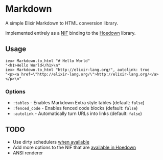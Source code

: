 # Markdown

A simple Elixir Markdown to HTML conversion library.

Implemented entirely as a [NIF][1] binding to the [Hoedown][2] library.

## Usage

```iex
iex> Markdown.to_html "# Hello World"
"<h1>Hello World</h1>\n"
iex> Markdown.to_html "http://elixir-lang.org/", autolink: true
"<p><a href=\"http://elixir-lang.org/\">http://elixir-lang.org/</a></p>\n"
```

### Options

* `:tables` - Enables Markdown Extra style tables (default: `false`)
* `:fenced_code` - Enables fenced code blocks (default: `false`)
* `:autolink` - Automatically turn URLs into links (default: `false`)

## TODO

* Use dirty schedulers [when available][3]
* Add more options to the NIF that are [available in Hoedown][4]
* ANSI renderer

[1]: http://www.erlang.org/doc/tutorial/nif.html
[2]: https://github.com/hoedown/hoedown
[3]: https://github.com/zambal/markdown/commit/792a414de074d96ac47b5b52d212b7197ce04462
[4]: https://github.com/craigbarnes/hoedown/blob/09cfaed19d037e82739f8336f8a7ceb5cbf1ce35/examples/hoedown.c#L17
